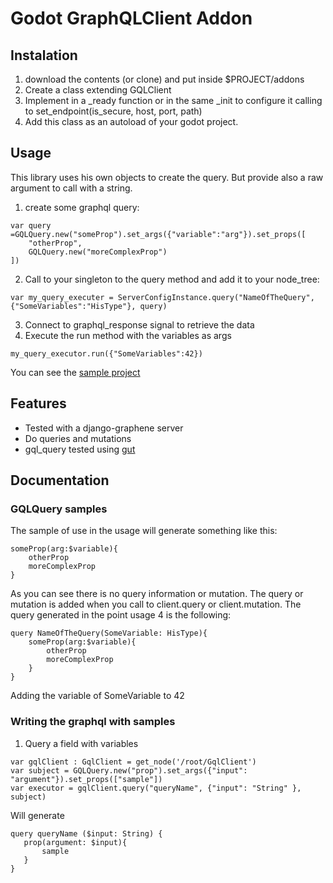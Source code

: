 # Godot GraphQLClient Addon
## Instalation
1. download the contents (or clone) and put inside $PROJECT/addons
2. Create a class extending GQLClient
3. Implement in a _ready function or in the same _init to configure it calling to set_endpoint(is_secure, host, port, path)
4. Add this class as an autoload of your godot project.

## Usage
This library uses his own objects to create the query. But provide also a raw argument to call with a string.

1. create some graphql query:
```
var query =GQLQuery.new("someProp").set_args({"variable":"arg"}).set_props([
	"otherProp",
	GQLQuery.new("moreComplexProp")
])
```

2. Call to your singleton to the query method and add it to your node_tree:
```
var my_query_executer = ServerConfigInstance.query("NameOfTheQuery", {"SomeVariables":"HisType"}, query)
```

3. Connect to graphql_response signal to retrieve the data
4. Execute the run method with the variables as args
```
my_query_executor.run({"SomeVariables":42})
```

You can see the [sample project](https://github.com/Dracks/godot-gql-test)

## Features
* Tested with a django-graphene server
* Do queries and mutations
* gql_query tested using [gut](https://github.com/bitwes/Gut)


## Documentation
### GQLQuery samples
The sample of use in the usage will generate something like this:
```
someProp(arg:$variable){
	otherProp
	moreComplexProp
}
```

As you can see there is no query information or mutation. The query or mutation is added when you call to client.query or client.mutation. The query generated in the point usage 4 is the following:
```
query NameOfTheQuery(SomeVariable: HisType){
	someProp(arg:$variable){
		otherProp
		moreComplexProp
	}
}
```
Adding the variable of SomeVariable to 42

### Writing the graphql with samples
1. Query a field with variables
```gdscript
var gqlClient : GqlClient = get_node('/root/GqlClient')
var subject = GQLQuery.new("prop").set_args({"input": "argument"}).set_props(["sample"])
var executor = gqlClient.query("queryName", {"input": "String" }, subject)
```

Will generate
```Gql
query queryName ($input: String) {
   prop(argument: $input){
	   sample
   }
}
```
